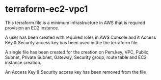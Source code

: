 # terraform-ec2-vpc1
This terraform file is a minimum infrastructure in AWS that is required provision an EC2 instance.

A user has been created with required roles in AWS Console and it Access Key & Security access key has been used in the the terraform file.

A single file has been created for the creation on Pem.key, VPC, Public Subnet, Private Subnet, Gateway, Security group, route table and EC2 instance creation.

An Access Key & Security access key has been removed from the file

